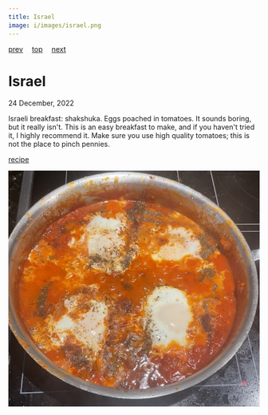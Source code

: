 ```yaml
---
title: Israel
image: i/images/israel.png
---
```

[prev](ireland.md)&emsp;
[top](../index.md)&emsp;
[next](italy.md)
# Israel
24 December, 2022

Israeli breakfast: shakshuka. Eggs poached in tomatoes. It sounds
boring, but it really isn't. This is an easy breakfast to make, and if
you haven't tried it, I highly recommend it. Make sure you use high
quality tomatoes; this is not the place to pinch pennies.

[recipe](https://www.thetasteofkosher.com/authentic-israeli-shakshuka/)

![breakfast](images/israel.jpeg)
